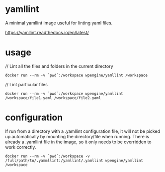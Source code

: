 # yamllint

A minimal yamllint image useful for linting yaml files.

https://yamllint.readthedocs.io/en/latest/

usage
=====

// Lint all the files and folders in the current directory
```
docker run --rm -v `pwd`:/workspace wpengine/yamllint /workspace
```

// Lint  particular files
```
docker run --rm -v `pwd`:/workspace wpengine/yamllint /workspace/file1.yaml /workspace/file2.yaml
```

configuration
=============

If run from a directory with a .yamllint configuration file, it will not be picked up automatically by mounting the
directory/file when running. There is already a .yamllint file in the image, so it only needs to be overridden to work
correctly.

```
docker run --rm -v `pwd`:/workspace -v /full/path/to/.yammllint:/yamllint/.yamllint wpengine/yamllint /workspace
```
